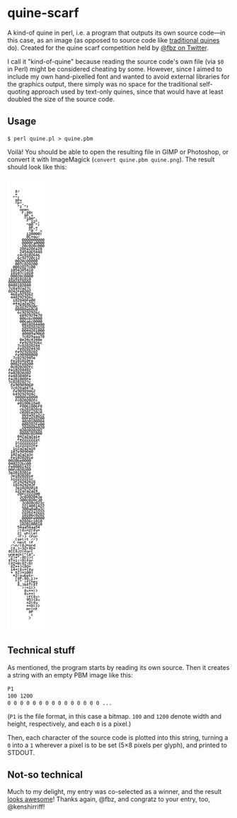 # quine-scarf

A kind-of quine in perl, i.e. a program that outputs its own source code—in this case, as an image (as opposed to source code like [traditional quines](https://en.wikipedia.org/wiki/Quine_(computing)) do). Created for the quine scarf competition held by [@fbz on Twitter](https://twitter.com/fbz/status/936117740560990209).

I call it "kind-of-quine" because reading the source code's own file (via `$0` in Perl) might be considered cheating by some. However, since I aimed to include my own hand-pixelled font and wanted to avoid external libraries for the graphics output, there simply was no space for the traditional self-quoting approach used by text-only quines, since that would have at least doubled the size of the source code.

## Usage

```
$ perl quine.pl > quine.pbm
```

Voilà! You should be able to open the resulting file in GIMP or Photoshop, or convert it with ImageMagick (`convert quine.pbm quine.png`). The result should look like this:

![The rendered quine](/quine.png)

## Technical stuff

As mentioned, the program starts by reading its own source. Then it creates a string with an empty PBM image like this:

```
P1
100 1200
0 0 0 0 0 0 0 0 0 0 0 0 0 0 0 ...
```
(`P1` is the file format, in this case a bitmap. `100` and `1200` denote width and height, respectively, and each `0` is a pixel.)

Then, each character of the source code is plotted into this string, turning a `0` into a `1` wherever a pixel is to be set (5×8 pixels per glyph), and printed to STDOUT.

## Not-so technical

Much to my delight, my entry was co-selected as a winner, and the result [looks awesome](https://twitter.com/fbz/status/958410528543588352)! Thanks again, @fbz, and congratz to your entry, too, @kenshirriff!
